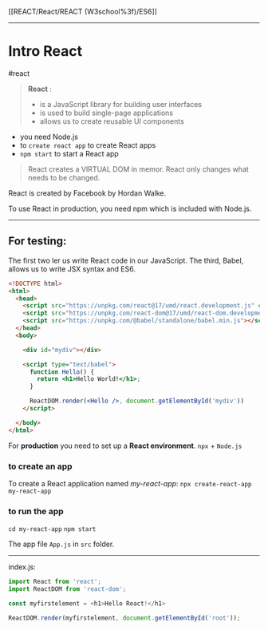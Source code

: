 
[[REACT/React/REACT (W3school%3f)/ES6]]



---

# Intro React
#react
>__React__ :
>- is a JavaScript library for building user interfaces
>- is used to build single-page  applications
>- allows us to create reusable UI components
- you need Node.js 
- to `create react app`  to create React apps
-  `npm start` to start a React app

> React creates a VIRTUAL DOM in memor.
> React only changes what needs to be changed.

React is created by Facebook by Hordan Walke.

To use React in production, you need npm which is included with Node.js.

---
## For testing:
The first two ler us write React code in our JavaScript.
The third, Babel, allows us to write JSX syntax and ES6.


```html
<!DOCTYPE html>
<html>
  <head>
    <script src="https://unpkg.com/react@17/umd/react.development.js" crossorigin></script>
    <script src="https://unpkg.com/react-dom@17/umd/react-dom.development.js" crossorigin></script>
    <script src="https://unpkg.com/@babel/standalone/babel.min.js"></script>
  </head>
  <body>

    <div id="mydiv"></div>

    <script type="text/babel">
      function Hello() {
        return <h1>Hello World!</h1>;
      }

      ReactDOM.render(<Hello />, document.getElementById('mydiv'))
    </script>

  </body>
</html>

```

For __production__ you need to set up a __React environment__.
`npx` + `Node.js`

### to create an app
To create a React application named _my-react-app_:
`npx create-react-app my-react-app`

### to run the app
`cd my-react-app`
`npm start`

The app file `App.js` in `src` folder.
 

---

index.js:
```js
import React from 'react';
import ReactDOM from 'react-dom';

const myfirstelement = <h1>Hello React!</h1>

ReactDOM.render(myfirstelement, document.getElementById('root'));
```










